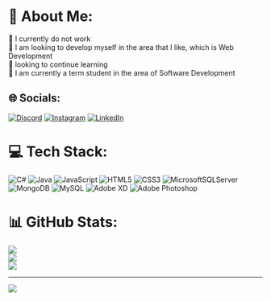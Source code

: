 # 💫 About Me:
🔭 I currently do not work<br>👯 I am looking to develop myself in the area that I like, which is Web Development<br>🤝 looking to continue learning<br>🌱 I am currently a term student in the area of ​​Software Development<br>


## 🌐 Socials:
[![Discord](https://img.shields.io/badge/Discord-%237289DA.svg?logo=discord&logoColor=white)](https://discord.gg/Omar23#1721) [![Instagram](https://img.shields.io/badge/Instagram-%23E4405F.svg?logo=Instagram&logoColor=white)](https://instagram.com/https://instagram.com/omar_disla23?igshid=ZDdkNTZiNTM=) [![LinkedIn](https://img.shields.io/badge/LinkedIn-%230077B5.svg?logo=linkedin&logoColor=white)](https://linkedin.com/in/https://www.linkedin.com/in/franklin-disla-a3b3a2230) 

# 💻 Tech Stack:
![C#](https://img.shields.io/badge/c%23-%23239120.svg?style=for-the-badge&logo=c-sharp&logoColor=white) ![Java](https://img.shields.io/badge/java-%23ED8B00.svg?style=for-the-badge&logo=java&logoColor=white) ![JavaScript](https://img.shields.io/badge/javascript-%23323330.svg?style=for-the-badge&logo=javascript&logoColor=%23F7DF1E) ![HTML5](https://img.shields.io/badge/html5-%23E34F26.svg?style=for-the-badge&logo=html5&logoColor=white) ![CSS3](https://img.shields.io/badge/css3-%231572B6.svg?style=for-the-badge&logo=css3&logoColor=white) ![MicrosoftSQLServer](https://img.shields.io/badge/Microsoft%20SQL%20Sever-CC2927?style=for-the-badge&logo=microsoft%20sql%20server&logoColor=white) ![MongoDB](https://img.shields.io/badge/MongoDB-%234ea94b.svg?style=for-the-badge&logo=mongodb&logoColor=white) ![MySQL](https://img.shields.io/badge/mysql-%2300f.svg?style=for-the-badge&logo=mysql&logoColor=white) ![Adobe XD](https://img.shields.io/badge/Adobe%20XD-470137?style=for-the-badge&logo=Adobe%20XD&logoColor=#FF61F6) ![Adobe Photoshop](https://img.shields.io/badge/adobephotoshop-%2331A8FF.svg?style=for-the-badge&logo=adobephotoshop&logoColor=white)
# 📊 GitHub Stats:
![](https://github-readme-stats.vercel.app/api?username=FranklinOmar23&theme=blueberry&hide_border=false&include_all_commits=false&count_private=false)<br/>
![](https://github-readme-streak-stats.herokuapp.com/?user=FranklinOmar23&theme=blueberry&hide_border=false)<br/>
![](https://github-readme-stats.vercel.app/api/top-langs/?username=FranklinOmar23&theme=blueberry&hide_border=false&include_all_commits=false&count_private=false&layout=compact)

---
[![](https://visitcount.itsvg.in/api?id=FranklinOmar23&icon=0&color=0)](https://visitcount.itsvg.in)

<!-- Proudly created with GPRM ( https://gprm.itsvg.in ) -->
